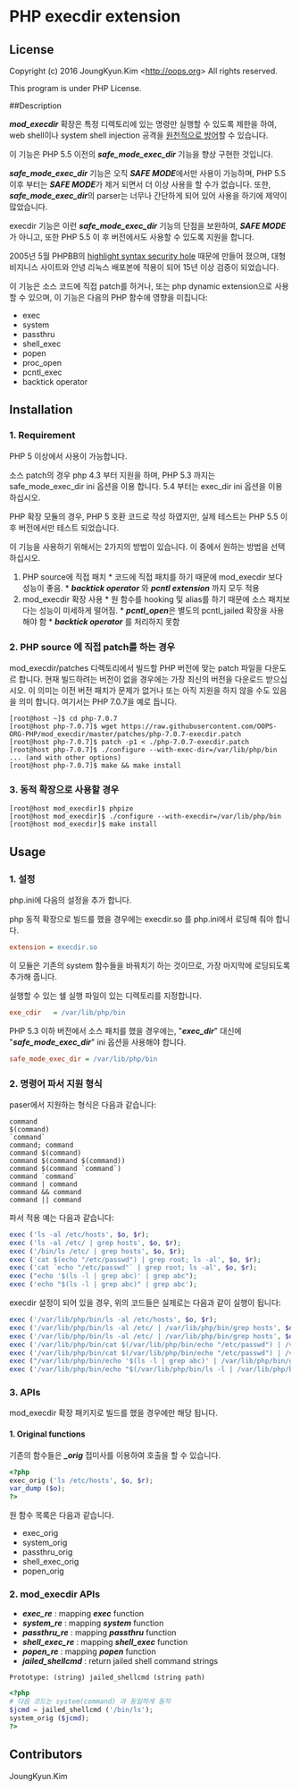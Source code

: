 PHP execdir extension
===

## License

Copyright (c) 2016 JoungKyun.Kim &lt;http://oops.org&gt; All rights reserved.

This program is under PHP License.

##Description

***mod_execdir*** 확장은 특정 디렉토리에 있는 명령만 실행할 수 있도록 제한을 하여, web shell이나 system shell injection 공격을 <u>원천적으로 방어</u>할 수 있습니다.

이 기능은 PHP 5.5 이전의 ***safe_mode_exec_dir*** 기능을 향상 구현한 것입니다.

***safe_mode_exec_dir*** 기능은 오직 ***SAFE MODE***에서만 사용이 가능하며, PHP 5.5 이후 부터는 ***SAFE MODE***가 제거 되면서 더 이상 사용을 할 수가 없습니다. 또한, ***safe_mode_exec_dir***의 parser는 너무나 간단하게 되어 있어 사용을 하기에 제약이 많았습니다.

execdir 기능은 이런 ***safe_mode_exec_dir*** 기능의 단점을 보완하여, ***SAFE MODE***가 아니고, 또한 PHP 5.5 이 후 버전에서도 사용할 수 있도록 지원을 합니다.

2005년 5월 PHPBB의 <u>highlight syntax security hole</u> 때문에 만들어 졌으며, 대형 비지니스 사이트와 안녕 리눅스 배포본에 적용이 되어 15년 이상 검증이 되었습니다.

이 기능은 소스 코드에 직접 patch를 하거나, 또는 php dynamic extension으로 사용할 수 있으며, 이 기능은 다음의 PHP 함수에 영향을 미칩니다:

  * exec
  * system
  * passthru
  * shell_exec
  * popen
  * proc_open
  * pcntl_exec
  * backtick operator

## Installation

### 1. Requirement

PHP 5 이상에서 사용이 가능합니다.

소스 patch의 경우 php 4.3 부터 지원을 하며, PHP 5.3 까지는 safe_mode_exec_dir ini 옵션을 이용 합니다. 5.4 부터는 exec_dir ini 옵션을 이용 하십시오.

PHP 확장 모듈의 경우, PHP 5 호환 코드로 작성 하였지만, 실제 테스트는 PHP 5.5 이 후 버전에서만 테스트 되었습니다.

이 기능을 사용하기 위해서는 2가지의 방법이 있습니다. 이 중에서 원하는 방법을 선택 하십시오.
  1. PHP source에 직접 패치
    * 코드에 직접 패치를 하기 때문에 mod_execdir 보다 성능이 좋음.
    * ***backtick operator*** 와 ***pcntl extension*** 까지 모두 적용
  2. mod_execdir 확장 사용
    * 원 함수를 hooking 및 alias를 하기 때문에 소스 패치보다는 성능이 미세하게 떨어짐.
    * ***pcntl_open***은 별도의 pcntl_jailed 확장을 사용해야 함
    * ***backtick operator*** 를 처리하지 못함



### 2. PHP source 에 직접 patch를 하는 경우

mod_execdir/patches 디렉토리에서 빌드할 PHP 버전에 맞는 patch 파일을 다운도르 합니다. 현재 빌드하려는 버전이 없을 경우에는 가장 최신의 버전을 다운로드 받으십시오. 이 의미는 이전 버전 패치가 문제가 없거나 또는 아직 지원을 하지 않을 수도 있음을 의미 합니다. 여기서는 PHP 7.0.7을 예로 듭니다.

```shell
[root@host ~]$ cd php-7.0.7
[root@host php-7.0.7]$ wget https://raw.githubusercontent.com/OOPS-ORG-PHP/mod_execdir/master/patches/php-7.0.7-execdir.patch
[root@host php-7.0.7]$ patch -p1 < ./php-7.0.7-execdir.patch
[root@host php-7.0.7]$ ./configure --with-exec-dir=/var/lib/php/bin ... (and with other options)
[root@host php-7.0.7]$ make && make install
```

### 3. 동적 확장으로 사용할 경우

```shell
[root@host mod_execdir]$ phpize
[root@host mod_execdir]$ ./configure --with-execdir=/var/lib/php/bin
[root@host mod_execdir]$ make install
```

## Usage

### 1. 설정

php.ini에 다음의 설정을 추가 합니다.

php 동적 확장으로 빌드를 했을 경우에는 execdir.so 를 php.ini에서 로딩해 줘야 합니다.

```ini
extension = execdir.so
```

이 모듈은 기존의 system 함수들을 바꿔치기 하는 것이므로, 가장 마지막에 로딩되도록 추가해 줍니다.

실행할 수 있는 쉘 실행 파일이 있는 디렉토리를 지정합니다.

```ini
exe_cdir   = /var/lib/php/bin
```

PHP 5.3 이하 버전에서 소스 패치를 했을 경우에는, "***exec_dir***" 대신에 "***safe_mode_exec_dir***" ini 옵션을 사용해야 합니다.

```ini
safe_mode_exec_dir = /var/lib/php/bin
```


### 2. 명령어 파서 지원 형식

paser에서 지원하는 형식은 다음과 같습니다:

```
command
$(command)
`command`
command; command
command $(command)
command $(command $(command))
command $(command `command`)
command `command`
command | command
command && command
command || command
```

파서 적용 예는 다음과 같습니다:

```php
exec ('ls -al /etc/hosts', $o, $r);
exec ('ls -al /etc/ | grep hosts', $o, $r);
exec ('/bin/ls /etc/ | grep hosts', $o, $r);
exec ('cat $(echo "/etc/passwd") | grep root; ls -al', $o, $r);
exec ('cat `echo "/etc/passwd"` | grep root; ls -al', $o, $r);
exec ("echo '$(ls -l | grep abc)' | grep abc");
exec ('echo "$(ls -l | grep abc)" | grep abc');
```

execdir 설정이 되어 있을 경우, 위의 코드들은 실제로는 다음과 같이 실행이 됩니다:

```php
exec ('/var/lib/php/bin/ls -al /etc/hosts', $o, $r);
exec ('/var/lib/php/bin/ls -al /etc/ | /var/lib/php/bin/grep hosts', $o, $r);
exec ('/var/lib/php/bin/ls -al /etc/ | /var/lib/php/bin/grep hosts', $o, $r);
exec ('/var/lib/php/bin/cat $(/var/lib/php/bin/echo "/etc/passwd") | /var/lib/php/bin/grep root; /var/lib/php/bin/ls -al', $o, $r);
exec ('/var/lib/php/bin/cat $(/var/lib/php/bin/echo "/etc/passwd") | /var/lib/php/bin/grep root; /var/lib/php/bin/ls -al', $o, $r);
exec ("/var/lib/php/bin/echo '$(ls -l | grep abc)' | /var/lib/php/bin/grep abc");
exec ('/var/lib/php/bin/echo "$(/var/lib/php/bin/ls -l | /var/lib/php/bin/grep abc)" | /var/lib/php/bin/grep abc');
```

### 3. APIs

mod_execdir 확장 패키지로 빌드를 했을 경우에만 해당 됩니다.

#### 1. Original functions

기존의 함수들은 ***_orig*** 접미사를 이용하여 호출을 할 수 있습니다.

```php
<?php
exec_orig ('ls /etc/hosts', $o, $r);
var_dump ($o);
?>
```

원 함수 목록은 다음과 같습니다.

  * exec_orig
  * system_orig
  * passthru_orig
  * shell_exec_orig
  * popen_orig

### 2. mod_execdir APIs

  * ***exec_re*** : mapping ***exec*** function
  * ***system_re*** : mapping ***system*** function
  * ***passthru_re*** : mapping ***passthru*** function
  * ***shell_exec_re*** : mapping ***shell_exec*** function
  * ***popen_re*** : mapping ***popen*** function
  * ***jailed_shellcmd*** : return jailed shell command strings
  ```
  Prototype: (string) jailed_shellcmd (string path)
  ```
  
  ```php
  <?php
  # 다음 코드는 system(command) 과 동일하게 동작
  $jcmd = jailed_shellcmd ('/bin/ls');
  system_orig ($jcmd);
  ?>
  ```


## Contributors
JoungKyun.Kim
